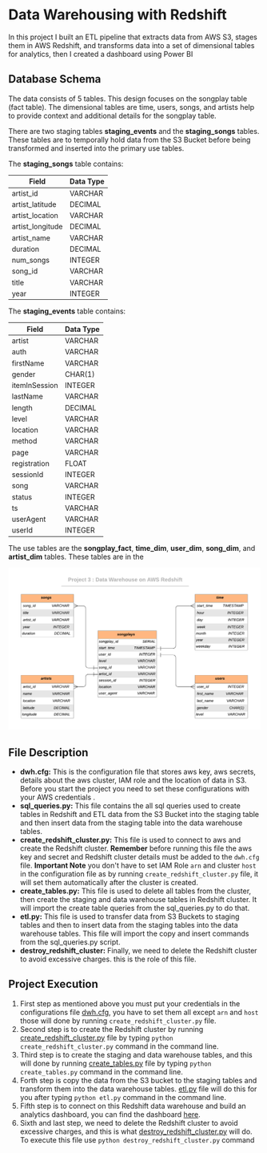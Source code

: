 # Data Warehousing with Redshift

In this project I built an ETL pipeline that extracts data from AWS S3, stages them in AWS Redshift, and transforms data into a set of dimensional tables for analytics, then I created a dashboard using Power BI

## Database Schema
The data consists of 5 tables. This design focuses on the songplay table (fact table).  The dimensional tables are time, users, songs, and artists help to provide context and additional details for the songplay table.

There are two staging tables **staging_events** and the **staging_songs** tables.  These tables are to temporally hold data from the S3 Bucket before being transformed and inserted into the primary use tables.

 The **staging_songs** table contains:

 | Field           | Data Type          |
  |-------------  | -------------         |
 | artist_id            | VARCHAR                    |
 | artist_latitude   | DECIMAL                   |
 | artist_location  | VARCHAR                 |
 | artist_longitude | DECIMAL                  |
 | artist_name        | VARCHAR                 |
 | duration              | DECIMAL                  |
 | num_songs         | INTEGER                   |
 | song_id               | VARCHAR                |
 | title                     | VARCHAR                 |
 | year                    | INTEGER                 |

  The **staging_events** table contains:

  | Field           | Data Type          |
   |-------------  | -------------         |
  | artist             | VARCHAR                    |
  | auth     | VARCHAR                  |
  | firstName  | VARCHAR                 |
  | gender | CHAR(1)                  |
  | itemInSession       | INTEGER                 |
  | lastName        | VARCHAR                 |
  | length            | DECIMAL                  |
  | level          | VARCHAR                |
  | location              | VARCHAR                |
  | method                    | VARCHAR                |
  | page                  | VARCHAR                 |
  | registration           | FLOAT                  |
  | sessionId          | INTEGER                   |
  | song              | VARCHAR                |
  | status                     | INTEGER            |
  | ts                  | VARCHAR               |
  | userAgent                     | VARCHAR  |
  | userId                 | INTEGER                 |



The use tables are the **songplay_fact**, **time_dim**, **user_dim**, **song_dim**, and **artist_dim** tables.  These tables are in the

<img src="images/database.png">

## File Description

- **dwh.cfg:**
This is the configuration file that stores aws key, aws secrets, details about the aws cluster, IAM role and the location of data in S3. Before you start the project you need to set these configurations with your AWS credentials .
- **sql_queries.py:**
This file contains the all sql queries used to create tables in Redshift and ETL data from the S3 Bucket into the staging table and then insert data from the staging table into the data warehouse tables.
- **create_redshift_cluster.py:**
This file is used to connect to aws and create the Redshift cluster. **Remember** before running this file the aws key and secret and Redshift cluster details must be added to the `dwh.cfg` file. **Important Note** you don't have to set IAM Role `arn` and cluster `host` in the configuration file as by running `create_redshift_cluster.py` file, it will set them automatically after the cluster is created. 
- **create_tables.py:**
This file is used to delete all tables from the cluster, then create the staging and data warehouse tables in Redshift cluster. It will import the create table queries from the sql_queries.py to do that.
- **etl.py:**
This file is used to transfer data from S3 Buckets to staging tables and then to insert data from the staging tables into the data warehouse tables. This file will import the copy and insert commands from the sql_queries.py script.
- **destroy_redshift_cluster:**
Finally, we need to delete the Redshift cluster to avoid excessive charges. this is the role of this file.

## Project Execution

1. First step as mentioned above you must put your credentials in the configurations file [dwh.cfg](/dwh.cfg/), you have to set them all except `arn` and `host` those will done by running `create_redshift_cluster.py` file.
2. Second step is to create the Redshift cluster by running [create_redshift_cluster.py](/create_redshift_cluster.py/) file by typing `python create_redshift_cluster.py` command in the command line.
3. Third step is to create the staging and data warehouse tables, and this will done by running [create_tables.py](/create_tables.py/) file by typing `python create_tables.py` command in the command line.
4. Forth step is copy the data from the S3 bucket to the staging tables and transform them into the data warehouse tables. [etl.py](/etl.py/) file will do this for you after typing `python etl.py` command in the command line.
5. Fifth step is to connect on this Redshift data warehouse and build an analytics dashboard, you can find the dashboard [here](/dashboard/).
6. Sixth and last step, we need to delete the Redshift cluster to avoid excessive charges, and this is what [destroy_redshift_cluster.py](/destroy_redshift_cluster.py/) will do. To execute this file use `python destroy_redshift_cluster.py` command 
